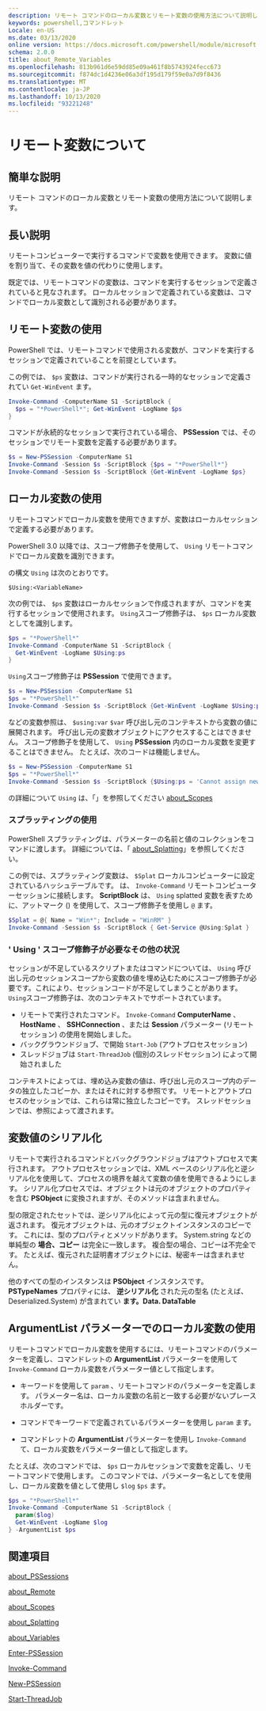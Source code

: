 ```yaml
---
description: リモート コマンドのローカル変数とリモート変数の使用方法について説明します。
keywords: powershell,コマンドレット
Locale: en-US
ms.date: 03/13/2020
online version: https://docs.microsoft.com/powershell/module/microsoft.powershell.core/about/about_remote_variables?view=powershell-6&WT.mc_id=ps-gethelp
schema: 2.0.0
title: about_Remote_Variables
ms.openlocfilehash: 813b961d6e59dd85e09a461f8b5743924fecc673
ms.sourcegitcommit: f874dc1d4236e06a3df195d179f59e0a7d9f8436
ms.translationtype: MT
ms.contentlocale: ja-JP
ms.lasthandoff: 10/13/2020
ms.locfileid: "93221248"
---
```

# <a name="about-remote-variables"></a>リモート変数について

## <a name="short-description"></a>簡単な説明

リモート コマンドのローカル変数とリモート変数の使用方法について説明します。

## <a name="long-description"></a>長い説明

リモートコンピューターで実行するコマンドで変数を使用できます。 変数に値を割り当て、その変数を値の代わりに使用します。

既定では、リモートコマンドの変数は、コマンドを実行するセッションで定義されていると見なされます。 ローカルセッションで定義されている変数は、コマンドでローカル変数として識別される必要があります。

## <a name="using-remote-variables"></a>リモート変数の使用

PowerShell では、リモートコマンドで使用される変数が、コマンドを実行するセッションで定義されていることを前提としています。

この例では、 `$ps` 変数は、コマンドが実行される一時的なセッションで定義されてい `Get-WinEvent` ます。

```powershell
Invoke-Command -ComputerName S1 -ScriptBlock {
  $ps = "*PowerShell*"; Get-WinEvent -LogName $ps
}
```

コマンドが永続的なセッションで実行されている場合、 **PSSession** では、そのセッションでリモート変数を定義する必要があります。

```powershell
$s = New-PSSession -ComputerName S1
Invoke-Command -Session $s -ScriptBlock {$ps = "*PowerShell*"}
Invoke-Command -Session $s -ScriptBlock {Get-WinEvent -LogName $ps}
```

## <a name="using-local-variables"></a>ローカル変数の使用

リモートコマンドでローカル変数を使用できますが、変数はローカルセッションで定義する必要があります。

PowerShell 3.0 以降では、スコープ修飾子を使用して、 `Using` リモートコマンドでローカル変数を識別できます。

の構文 `Using` は次のとおりです。

```
$Using:<VariableName>
```

次の例では、 `$ps` 変数はローカルセッションで作成されますが、コマンドを実行するセッションで使用されます。 `Using`スコープ修飾子は、 `$ps` ローカル変数としてを識別します。

```powershell
$ps = "*PowerShell*"
Invoke-Command -ComputerName S1 -ScriptBlock {
  Get-WinEvent -LogName $Using:ps
}
```

`Using`スコープ修飾子は **PSSession** で使用できます。

```powershell
$s = New-PSSession -ComputerName S1
$ps = "*PowerShell*"
Invoke-Command -Session $s -ScriptBlock {Get-WinEvent -LogName $Using:ps}
```

などの変数参照は、 `$using:var` `$var` 呼び出し元のコンテキストから変数の値に展開されます。 呼び出し元の変数オブジェクトにアクセスすることはできません。
スコープ修飾子を使用して、 `Using` **PSSession** 内のローカル変数を変更することはできません。 たとえば、次のコードは機能しません。

```powershell
$s = New-PSSession -ComputerName S1
$ps = "*PowerShell*"
Invoke-Command -Session $s -ScriptBlock {$Using:ps = 'Cannot assign new value'}
```

の詳細について `Using` は、「」を参照してください [about_Scopes](./about_Scopes.md)

### <a name="using-splatting"></a>スプラッティングの使用

PowerShell スプラッティングは、パラメーターの名前と値のコレクションをコマンドに渡します。 詳細については、「 [about_Splatting](about_Splatting.md)」を参照してください。

この例では、スプラッティング変数は、 `$Splat` ローカルコンピューターに設定されているハッシュテーブルです。 は、 `Invoke-Command` リモートコンピューターセッションに接続します。 **ScriptBlock** は、 `Using` splatted 変数を表すために、アットマーク () を使用して、スコープ修飾子を使用し `@` ます。

```powershell
$Splat = @{ Name = "Win*"; Include = "WinRM" }
Invoke-Command -Session $s -ScriptBlock { Get-Service @Using:Splat }
```

### <a name="other-situations-where-the-using-scope-modifier-is-needed"></a>' Using ' スコープ修飾子が必要なその他の状況

セッションが不足しているスクリプトまたはコマンドについては、 `Using` 呼び出し元のセッションスコープから変数の値を埋め込むためにスコープ修飾子が必要です。これにより、セッションコードが不足してしまうことがあります。 `Using`スコープ修飾子は、次のコンテキストでサポートされています。

- リモートで実行されたコマンド。 `Invoke-Command` **ComputerName** 、 **HostName** 、 **SSHConnection** 、または **Session** パラメーター (リモートセッション) の使用を開始しました。
- バックグラウンドジョブ、で開始 `Start-Job` (アウトプロセスセッション)
- スレッドジョブは `Start-ThreadJob` (個別のスレッドセッション) によって開始されました

コンテキストによっては、埋め込み変数の値は、呼び出し元のスコープ内のデータの独立したコピーか、またはそれに対する参照です。 リモートとアウトプロセスのセッションでは、これらは常に独立したコピーです。 スレッドセッションでは、参照によって渡されます。

## <a name="serialization-of-variable-values"></a>変数値のシリアル化

リモートで実行されるコマンドとバックグラウンドジョブはアウトプロセスで実行されます。
アウトプロセスセッションでは、XML ベースのシリアル化と逆シリアル化を使用して、プロセスの境界を越えて変数の値を使用できるようにします。 シリアル化プロセスでは、オブジェクトは元のオブジェクトのプロパティを含む **PSObject** に変換されますが、そのメソッドは含まれません。

型の限定されたセットでは、逆シリアル化によって元の型に復元オブジェクトが返されます。 復元オブジェクトは、元のオブジェクトインスタンスのコピーです。
これには、型のプロパティとメソッドがあります。 System.string などの単純型の **場合、コピー** は完全に一致します。 複合型の場合、コピーは不完全です。 たとえば、復元された証明書オブジェクトには、秘密キーは含まれません。

他のすべての型のインスタンスは **PSObject** インスタンスです。 **PSTypeNames** プロパティには、 **逆シリアル化** された元の型名 (たとえば、Deserialized.System) が含まれてい **ます。Data. DataTable**

## <a name="using-local-variables-with-argumentlist-parameter"></a>**ArgumentList** パラメーターでのローカル変数の使用

リモートコマンドでローカル変数を使用するには、リモートコマンドのパラメーターを定義し、コマンドレットの **ArgumentList** パラメーターを使用して `Invoke-Command` ローカル変数をパラメーター値として指定します。

- キーワードを使用して `param` 、リモートコマンドのパラメーターを定義します。 パラメーター名は、ローカル変数の名前と一致する必要がないプレースホルダーです。

- コマンドでキーワードで定義されているパラメーターを使用し `param` ます。

- コマンドレットの **ArgumentList** パラメーターを使用し `Invoke-Command` て、ローカル変数をパラメーター値として指定します。

たとえば、次のコマンドでは、 `$ps` ローカルセッションで変数を定義し、リモートコマンドで使用します。 このコマンドでは、パラメーター名としてを使用し、ローカル変数を値として使用し `$log` `$ps` ます。

```powershell
$ps = "*PowerShell*"
Invoke-Command -ComputerName S1 -ScriptBlock {
  param($log)
  Get-WinEvent -LogName $log
} -ArgumentList $ps
```

## <a name="see-also"></a>関連項目

[about_PSSessions](about_PSSessions.md)

[about_Remote](about_Remote.md)

[about_Scopes](about_Scopes.md)

[about_Splatting](about_Splatting.md)

[about_Variables](about_Variables.md)

[Enter-PSSession](xref:Microsoft.PowerShell.Core.Enter-PSSession)

[Invoke-Command](xref:Microsoft.PowerShell.Core.Invoke-Command)

[New-PSSession](xref:Microsoft.PowerShell.Core.New-PSSession)

[Start-ThreadJob](xref:ThreadJob.Start-ThreadJob)
